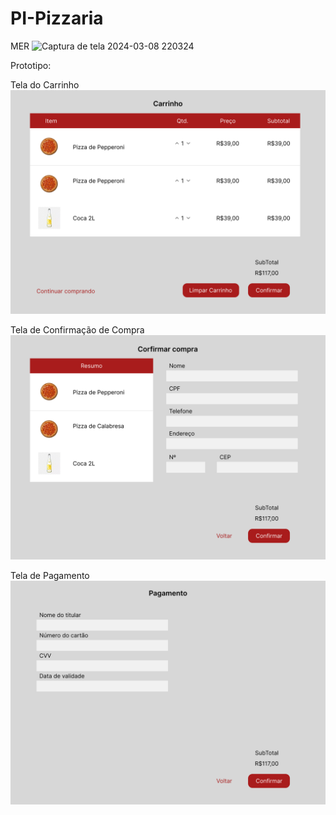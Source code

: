 # PI-Pizzaria
MER
![Captura de tela 2024-03-08 220324](https://github.com/Guilherme-Kaua-Silva/PI-Pizzaria/assets/145725352/341816d8-09f2-417a-a1ce-681a19e5a724)

Prototipo:

Tela do Carrinho
![Tela Carrinho](images/Carrinho.png)

Tela de Confirmação de Compra
![Tela Confimacao de Compra](images/Confirmar_Compra.png)

Tela de Pagamento
![Tela Pagamento](images/Pagamento.png)
